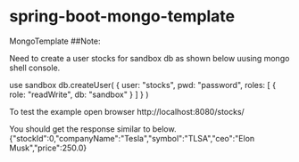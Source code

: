 # spring-boot-mongo-template
MongoTemplate
##Note:

Need to create a user stocks for sandbox db as shown below uusing mongo shell console.

use sandbox
db.createUser(
  {
    user: "stocks",
    pwd: "password",
    roles: [ { role: "readWrite", db: "sandbox" } ]
  }
)


To test the example open browser
http://localhost:8080/stocks/

You should get the response similar to below.
{"stockId":0,"companyName":"Tesla","symbol":"TLSA","ceo":"Elon Musk","price":250.0}